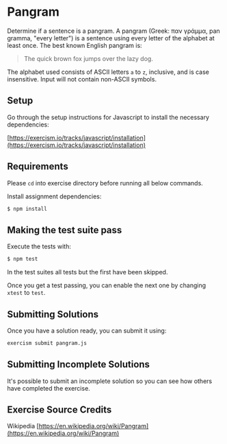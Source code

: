 # Pangram

Determine if a sentence is a pangram. A pangram (Greek: παν γράμμα, pan gramma,
"every letter") is a sentence using every letter of the alphabet at least once.
The best known English pangram is:

> The quick brown fox jumps over the lazy dog.

The alphabet used consists of ASCII letters `a` to `z`, inclusive, and is case
insensitive. Input will not contain non-ASCII symbols.

## Setup

Go through the setup instructions for Javascript to install the necessary
dependencies:

[https://exercism.io/tracks/javascript/installation](https://exercism.io/tracks/javascript/installation)

## Requirements

Please `cd` into exercise directory before running all below commands.

Install assignment dependencies:

```bash
$ npm install
```

## Making the test suite pass

Execute the tests with:

```bash
$ npm test
```

In the test suites all tests but the first have been skipped.

Once you get a test passing, you can enable the next one by changing `xtest` to
`test`.

## Submitting Solutions

Once you have a solution ready, you can submit it using:

```bash
exercism submit pangram.js
```

## Submitting Incomplete Solutions

It's possible to submit an incomplete solution so you can see how others have
completed the exercise.

## Exercise Source Credits

Wikipedia [https://en.wikipedia.org/wiki/Pangram](https://en.wikipedia.org/wiki/Pangram)
